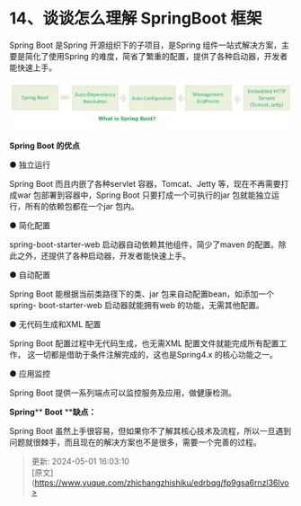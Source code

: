 # 14、谈谈怎么理解 SpringBoot 框架

Spring Boot 是Spring 开源组织下的子项目，是Spring 组件一站式解决方案，主要是简化了使用Spring 的难度，简省了繁重的配置，提供了各种启动器，开发者能快速上手。

  
![1714550576987-ae56f49f-522c-4c13-a2f1-2c8e37b9356d.png](./img/h4-5ZP1AeMthhmbw/1714550576987-ae56f49f-522c-4c13-a2f1-2c8e37b9356d-773596.png)

**Spring Boot 的优点**

● 独立运行



Spring Boot 而且内嵌了各种servlet 容器，Tomcat、Jetty 等，现在不再需要打成war 包部署到容器中，Spring Boot 只要打成一个可执行的jar 包就能独立运行，所有的依赖包都在一个jar 包内。

● 简化配置



spring-boot-starter-web 启动器自动依赖其他组件，简少了maven 的配置。除此之外，还提供了各种启动器，开发者能快速上手。

● 自动配置



Spring Boot 能根据当前类路径下的类、jar 包来自动配置bean，如添加一个spring- boot-starter-web 启动器就能拥有web 的功能，无需其他配置。

● 无代码生成和XML 配置



Spring Boot 配置过程中无代码生成，也无需XML 配置文件就能完成所有配置工作， 这一切都是借助于条件注解完成的，这也是Spring4.x 的核心功能之一。

● 应用监控



Spring Boot 提供一系列端点可以监控服务及应用，做健康检测。

**Spring**** ****Boot**** ****缺点：**

Spring Boot 虽然上手很容易，但如果你不了解其核心技术及流程，所以一旦遇到问题就很棘手，而且现在的解决方案也不是很多，需要一个完善的过程。



> 更新: 2024-05-01 16:03:10  
> [原文](https://www.yuque.com/zhichangzhishiku/edrbqg/fp9gsa6rnzl36lvo>